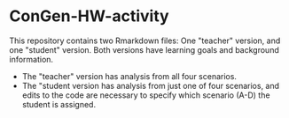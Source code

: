 # ConGen-HW-activity  

This repository contains two Rmarkdown files: One "teacher" version, and one "student" version. Both versions have learning goals and background information.   
* The "teacher" version has analysis from all four scenarios.   
* The "student version has analysis from just one of four scenarios, and edits to the code are necessary to specify which scenario (A-D) the student is assigned.
